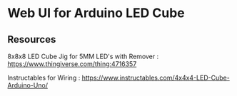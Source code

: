 # Web UI for Arduino LED Cube



## Resources
8x8x8 LED Cube Jig for 5MM LED's with Remover
: https://www.thingiverse.com/thing:4716357

Instructables for Wiring
 : https://www.instructables.com/4x4x4-LED-Cube-Arduino-Uno/

